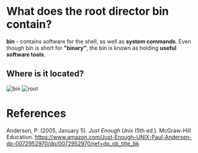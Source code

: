 # What does the root director bin contain? 

**bin** - contains software for the shell, as well as **system commands**. Even though 
bin is short for **"binary"**, the bin is known as holding **useful software tools**. 

## Where is it located? 
![bin](https://user-images.githubusercontent.com/109105989/202932737-499aacab-96ae-4ddc-8c53-133e4c336800.png)
![root](https://user-images.githubusercontent.com/109105989/202933237-bd95fbe2-dfc7-457c-824c-100b076ce66b.png)

# References 
Anderson, P. (2005, January 5). *Just Enough Unix* (5th ed.). McGraw-Hill Education. <https://www.amazon.com/Just-Enough-UNIX-Paul-Andersen-dp-0072952970/dp/0072952970/ref=dp_ob_title_bk>
